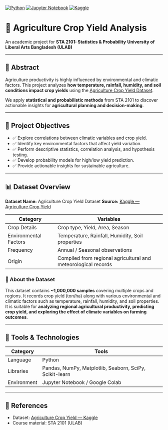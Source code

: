 <!-- badges -->
[![Python](https://img.shields.io/badge/Python-3.13.3-blue?logo=python&logoColor=white)](https://www.python.org/)
[![Jupyter Notebook](https://img.shields.io/badge/Jupyter-Notebook-orange?logo=jupyter&logoColor=white)](https://jupyter.org/)
[![Kaggle](https://img.shields.io/badge/Kaggle-Dataset-blue?logo=kaggle&logoColor=white)](https://www.kaggle.com/datasets/samuelotiattakorah/agriculture-crop-yield)

# 🌾 Agriculture Crop Yield Analysis

An academic project for **STA 2101: Statistics & Probability**
**University of Liberal Arts Bangladesh (ULAB)**

---

## 📘 Abstract

Agriculture productivity is highly influenced by environmental and climatic factors.
This project analyzes **how temperature, rainfall, humidity, and soil conditions impact crop yields** using the [Agriculture Crop Yield Dataset](https://www.kaggle.com/datasets/samuelotiattakorah/agriculture-crop-yield).

We apply **statistical and probabilistic methods** from STA 2101 to discover actionable insights for **agricultural planning and decision-making**.

---

## 🎯 Project Objectives

- ✅ Explore correlations between climatic variables and crop yield.
- ✅ Identify key environmental factors that affect yield variation.
- ✅ Perform descriptive statistics, correlation analysis, and hypothesis testing.
- ✅ Develop probability models for high/low yield prediction.
- ✅ Provide actionable insights for sustainable agriculture.

---

## 📊 Dataset Overview

**Dataset Name:** Agriculture Crop Yield Dataset
**Source:** [Kaggle — Agriculture Crop Yield](https://www.kaggle.com/datasets/samuelotiattakorah/agriculture-crop-yield)

| **Category** | **Variables** |
|---------------------------|---------------------------------------------------------------------------|
| Crop Details | Crop type, Yield, Area, Season |
| Environmental Factors | Temperature, Rainfall, Humidity, Soil properties |
| Frequency | Annual / Seasonal observations |
| Origin | Compiled from regional agricultural and meteorological records |

### 📝 About the Dataset
This dataset contains **~1,000,000 samples** covering multiple crops and regions. It records crop yield (ton/ha) along with various environmental and climatic factors such as temperature, rainfall, humidity, and soil properties.
It is suitable for **analyzing regional agricultural productivity, predicting crop yield, and exploring the effect of climate variables on farming outcomes**.

---

## 🧰 Tools & Technologies

| **Category** | **Tools** |
|--------------------|-----------------------------------------------|
| Language | Python |
| Libraries | Pandas, NumPy, Matplotlib, Seaborn, SciPy, Scikit-learn |
| Environment | Jupyter Notebook / Google Colab |


---


## 📎 References

- Dataset: [Agriculture Crop Yield — Kaggle](https://www.kaggle.com/datasets/samuelotiattakorah/agriculture-crop-yield)
- Course material: STA 2101 (ULAB)





